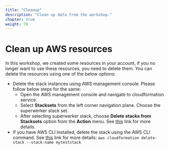 ```yaml
---
title: "Cleanup"
description: "Clean up data from the workshop."
chapter: true
weight: 70
---
```


# Clean up AWS resources

In this workshop, we created some resources in your account, if you no longer want to use these resources, you need to delete them. You can delete the resources using one of the below options:

- Delete the stack instances using AWS management console. Please follow below steps for the same:
    - Open the AWS management console and navigate to cloudformation service.
    - Select **Stacksets** from the left corner navigation plane. Choose the superwerker stack set.
    - After selecting superwerker stack, choose **Delete stacks from Stacksets** option from the **Action** menu. See [this](https://docs.aws.amazon.com/AWSCloudFormation/latest/UserGuide/stackinstances-delete.html#stackinstances-delete-console) link for more details.
- If you have AWS CLI installed, delete the stack using the AWS CLI command. See [this](https://docs.aws.amazon.com/AWSCloudFormation/latest/UserGuide/stackinstances-delete.html#stackinstances-delete-cli) link for more details: `aws cloudformation delete-stack --stack-name myteststack`